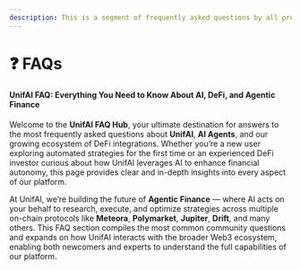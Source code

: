 ```yaml
---
description: This is a segment of frequently asked questions by all pros/newbie defi users
---
```


# ❓ FAQs

#### **UnifAI FAQ: Everything You Need to Know About AI, DeFi, and Agentic Finance**

Welcome to the **UnifAI FAQ Hub**, your ultimate destination for answers to the most frequently asked questions about **UnifAI**, **AI Agents**, and our growing ecosystem of DeFi integrations. Whether you’re a new user exploring automated strategies for the first time or an experienced DeFi investor curious about how UnifAI leverages AI to enhance financial autonomy, this page provides clear and in-depth insights into every aspect of our platform.

At UnifAI, we’re building the future of **Agentic Finance** — where AI acts on your behalf to research, execute, and optimize strategies across multiple on-chain protocols like **Meteora**, **Polymarket**, **Jupiter**, **Drift**, and many others. This FAQ section compiles the most common community questions and expands on how UnifAI interacts with the broader Web3 ecosystem, enabling both newcomers and experts to understand the full capabilities of our platform.
